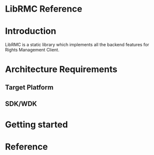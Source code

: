 # **LibRMC Reference**


# Introduction

LibRMC is a static library which implements all the backend features for Rights Management Client.

# Architecture Requirements

## Target Platform

## SDK/WDK

# Getting started

# Reference